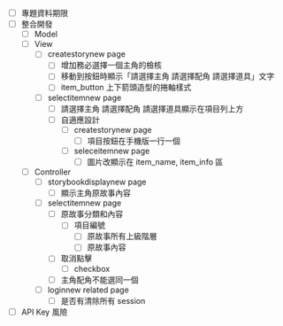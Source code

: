 - [ ]  專題資料期限
- [ ]  整合開發
    - [ ]  Model
    - [ ]  View
        - [ ]  createstorynew page
            - [ ]  增加務必選擇一個主角的檢核
            - [ ]  移動到按鈕時顯示「請選擇主角 請選擇配角 請選擇道具」文字
            - [ ]  item_button 上下箭頭造型的捲軸樣式
        - [ ]  selectitemnew page
            - [ ]  請選擇主角 請選擇配角 請選擇道具顯示在項目列上方
            - [ ]  自適應設計
                - [ ]  createstorynew page
                    - [ ]  項目按鈕在手機版一行一個
                - [ ]  seleceitemnew page
                    - [ ]  圖片改顯示在 item_name, item_info 區
    - [ ]  Controller
        - [ ]  storybookdisplaynew page
            - [ ]  顯示主角原故事內容
        - [ ]  selectitemnew page
            - [ ]  原故事分類和內容
                - [ ]  項目編號
                    - [ ]  原故事所有上級階層
                    - [ ]  原故事內容
            - [ ]  取消點擊
                - [ ]  checkbox
            - [ ]  主角配角不能選同一個
        - [ ]  loginnew related page
            - [ ]  是否有清除所有 session
- [ ]  API Key 風險
